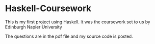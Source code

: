 # Haskell-Coursework
This is my first project using Haskell. It was the coursework set to us by Edinburgh Napier University

The questions are in the pdf file and my source code is posted. 

